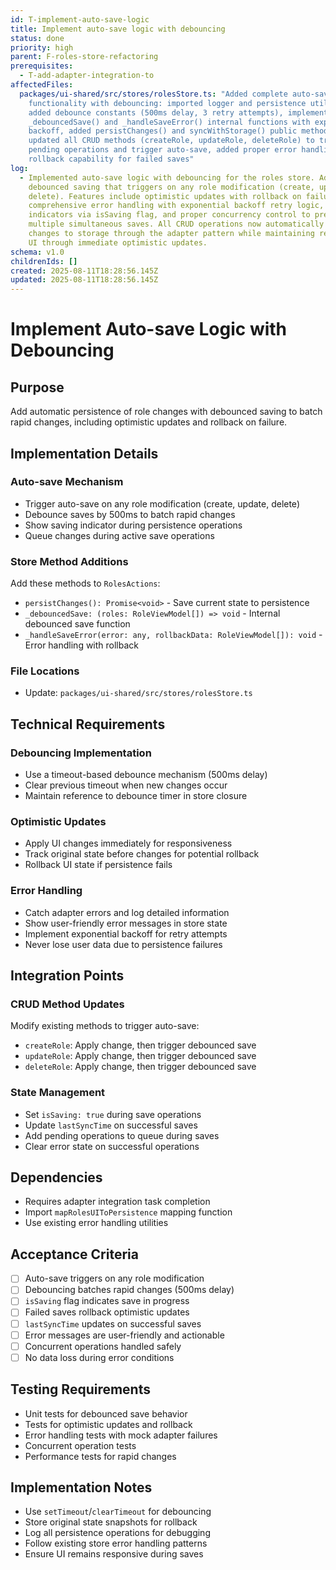 ```yaml
---
id: T-implement-auto-save-logic
title: Implement auto-save logic with debouncing
status: done
priority: high
parent: F-roles-store-refactoring
prerequisites:
  - T-add-adapter-integration-to
affectedFiles:
  packages/ui-shared/src/stores/rolesStore.ts: "Added complete auto-save
    functionality with debouncing: imported logger and persistence utilities,
    added debounce constants (500ms delay, 3 retry attempts), implemented
    _debouncedSave() and _handleSaveError() internal functions with exponential
    backoff, added persistChanges() and syncWithStorage() public methods,
    updated all CRUD methods (createRole, updateRole, deleteRole) to track
    pending operations and trigger auto-save, added proper error handling and
    rollback capability for failed saves"
log:
  - Implemented auto-save logic with debouncing for the roles store. Added 500ms
    debounced saving that triggers on any role modification (create, update,
    delete). Features include optimistic updates with rollback on failure,
    comprehensive error handling with exponential backoff retry logic, saving
    indicators via isSaving flag, and proper concurrency control to prevent
    multiple simultaneous saves. All CRUD operations now automatically persist
    changes to storage through the adapter pattern while maintaining responsive
    UI through immediate optimistic updates.
schema: v1.0
childrenIds: []
created: 2025-08-11T18:28:56.145Z
updated: 2025-08-11T18:28:56.145Z
---
```


# Implement Auto-save Logic with Debouncing

## Purpose

Add automatic persistence of role changes with debounced saving to batch rapid changes, including optimistic updates and rollback on failure.

## Implementation Details

### Auto-save Mechanism

- Trigger auto-save on any role modification (create, update, delete)
- Debounce saves by 500ms to batch rapid changes
- Show saving indicator during persistence operations
- Queue changes during active save operations

### Store Method Additions

Add these methods to `RolesActions`:

- `persistChanges(): Promise<void>` - Save current state to persistence
- `_debouncedSave: (roles: RoleViewModel[]) => void` - Internal debounced save function
- `_handleSaveError(error: any, rollbackData: RoleViewModel[]): void` - Error handling with rollback

### File Locations

- Update: `packages/ui-shared/src/stores/rolesStore.ts`

## Technical Requirements

### Debouncing Implementation

- Use a timeout-based debounce mechanism (500ms delay)
- Clear previous timeout when new changes occur
- Maintain reference to debounce timer in store closure

### Optimistic Updates

- Apply UI changes immediately for responsiveness
- Track original state before changes for potential rollback
- Rollback UI state if persistence fails

### Error Handling

- Catch adapter errors and log detailed information
- Show user-friendly error messages in store state
- Implement exponential backoff for retry attempts
- Never lose user data due to persistence failures

## Integration Points

### CRUD Method Updates

Modify existing methods to trigger auto-save:

- `createRole`: Apply change, then trigger debounced save
- `updateRole`: Apply change, then trigger debounced save
- `deleteRole`: Apply change, then trigger debounced save

### State Management

- Set `isSaving: true` during save operations
- Update `lastSyncTime` on successful saves
- Add pending operations to queue during saves
- Clear error state on successful operations

## Dependencies

- Requires adapter integration task completion
- Import `mapRolesUIToPersistence` mapping function
- Use existing error handling utilities

## Acceptance Criteria

- [ ] Auto-save triggers on any role modification
- [ ] Debouncing batches rapid changes (500ms delay)
- [ ] `isSaving` flag indicates save in progress
- [ ] Failed saves rollback optimistic updates
- [ ] `lastSyncTime` updates on successful saves
- [ ] Error messages are user-friendly and actionable
- [ ] Concurrent operations handled safely
- [ ] No data loss during error conditions

## Testing Requirements

- Unit tests for debounced save behavior
- Tests for optimistic updates and rollback
- Error handling tests with mock adapter failures
- Concurrent operation tests
- Performance tests for rapid changes

## Implementation Notes

- Use `setTimeout`/`clearTimeout` for debouncing
- Store original state snapshots for rollback
- Log all persistence operations for debugging
- Follow existing store error handling patterns
- Ensure UI remains responsive during saves
